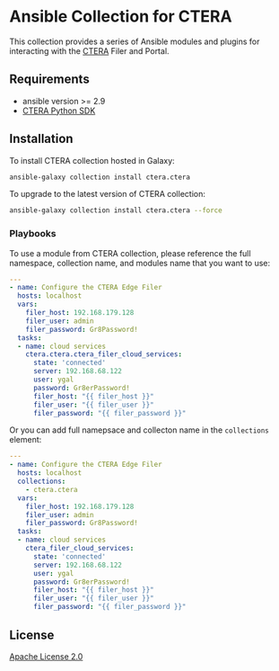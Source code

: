# Ansible Collection for CTERA

This collection provides a series of Ansible modules and plugins for interacting with the [CTERA](https://www.ctera.com) Filer and Portal.

## Requirements

- ansible version >= 2.9
- [CTERA Python SDK](https://github.com/ctera/ctera-python-sdk)

## Installation
To install CTERA collection hosted in Galaxy:

```bash
ansible-galaxy collection install ctera.ctera
```

To upgrade to the latest version of CTERA collection:

```bash
ansible-galaxy collection install ctera.ctera --force
```

### Playbooks

To use a module from CTERA collection, please reference the full namespace, collection name, and modules name that you want to use:

```yaml
---
- name: Configure the CTERA Edge Filer
  hosts: localhost
  vars:
    filer_host: 192.168.179.128
    filer_user: admin
    filer_password: Gr8Password!
  tasks:
  - name: cloud services
    ctera.ctera.ctera_filer_cloud_services:
      state: 'connected'
      server: 192.168.68.122
      user: ygal
      password: Gr8erPassword!
      filer_host: "{{ filer_host }}"
      filer_user: "{{ filer_user }}"
      filer_password: "{{ filer_password }}"
```

Or you can add full namepsace and collecton name in the `collections` element:

```yaml
---
- name: Configure the CTERA Edge Filer
  hosts: localhost
  collections:
    - ctera.ctera
  vars:
    filer_host: 192.168.179.128
    filer_user: admin
    filer_password: Gr8Password!
  tasks:
  - name: cloud services
    ctera_filer_cloud_services:
      state: 'connected'
      server: 192.168.68.122
      user: ygal
      password: Gr8erPassword!
      filer_host: "{{ filer_host }}"
      filer_user: "{{ filer_user }}"
      filer_password: "{{ filer_password }}"
```

## License

[Apache License 2.0](../../../LICENSE)
